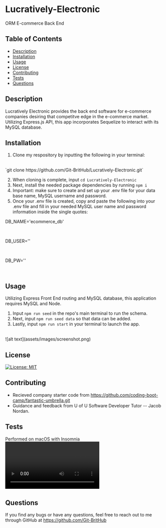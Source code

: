 # Lucratively-Electronic
ORM E-commerce Back End

## Table of Contents
* [Description](#description)
* [Installation](#installation)
* [Usage](#usage)
* [License](#license)
* [Contributing](#contributing)
* [Tests](#tests)
* [Questions](#questions)

## Description
Lucratively Electronic provides the back end software for e-commerce companies desiring that competitve edge in the e-commerce market. Utilizing Express.js API, this app incorporates Sequelize to interact with its MySQL database.

## Installation
1. Clone my respository by inputting the following in your terminal:
<br />
 `git clone https://github.com/Git-BritHub/Lucratively-Electronic.git`

2. When cloning is complete, input `cd Lucratively-Electronic`
3. Next, install the needed package dependencies by running `npm i`
4. Important: make sure to create and set up your .env file for your data base name, MySQL username and password.
5. Once your .env file is created, copy and paste the following into your .env file and fill in your needed MySQL user name and password information inside the single quotes:

<p>     DB_NAME='ecommerce_db'</p>
<br />
<p>     DB_USER=''</p>
<br />
<p>     DB_PW=''</p>
<br />

## Usage
Utilizing Express Front End routing and MySQL database, this application requires MySQL and Node.
<br />

1. Input `npm run seed` in the repo's main terminal to run the schema.
2. Next, input `npm run seed data` so that data can be added.
3. Lastly, input `npm run start` in your terminal to launch the app.
<br />
![alt text](assets/images/screenshot.png)

## License
[![License: MIT](https://img.shields.io/badge/License-MIT-yellow.svg)](https://opensource.org/licenses/MIT)

## Contributing
* Recieved company starter code from https://github.com/coding-boot-camp/fantastic-umbrella.git
* Guidance and feedback from U of U Software Developer Tutor -- Jacob Nordan.

## Tests
Performed on macOS with Insomnia
<br />
![alt text](assets/videos/LE.mp4)


## Questions
If you find any bugs or have any questions, feel free to reach out to me through GitHub at https://github.com/Git-BritHub 